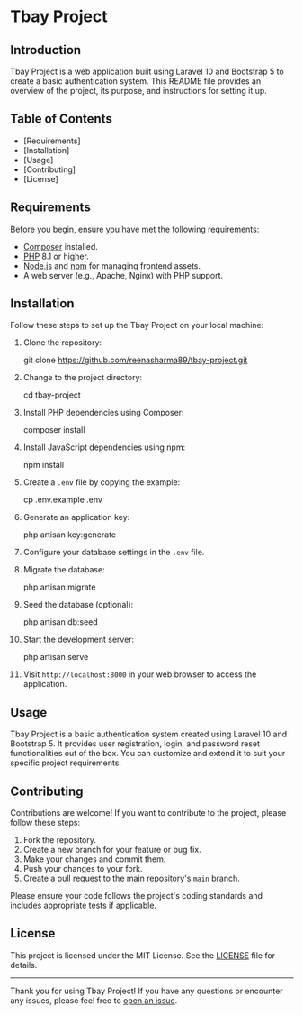 # Tbay Project

## Introduction

Tbay Project is a web application built using Laravel 10 and Bootstrap 5 to create a basic authentication system. This README file provides an overview of the project, its purpose, and instructions for setting it up.

## Table of Contents

- [Requirements]
- [Installation]
- [Usage]
- [Contributing]
- [License]

## Requirements

Before you begin, ensure you have met the following requirements:

- [Composer](https://getcomposer.org/download/) installed.
- [PHP](https://www.php.net/downloads) 8.1 or higher.
- [Node.js](https://nodejs.org/) and [npm](https://www.npmjs.com/get-npm) for managing frontend assets.
- A web server (e.g., Apache, Nginx) with PHP support.

## Installation

Follow these steps to set up the Tbay Project on your local machine:

1. Clone the repository:

   git clone https://github.com/reenasharma89/tbay-project.git

2. Change to the project directory:

   cd tbay-project

3. Install PHP dependencies using Composer:

   composer install

4. Install JavaScript dependencies using npm:

   npm install

5. Create a `.env` file by copying the example:

   cp .env.example .env

6. Generate an application key:

   php artisan key:generate

7. Configure your database settings in the `.env` file.

8. Migrate the database:

   php artisan migrate

9. Seed the database (optional):

   php artisan db:seed

10. Start the development server:

    php artisan serve

11. Visit `http://localhost:8000` in your web browser to access the application.

## Usage

Tbay Project is a basic authentication system created using Laravel 10 and Bootstrap 5. It provides user registration, login, and password reset functionalities out of the box. You can customize and extend it to suit your specific project requirements.

## Contributing

Contributions are welcome! If you want to contribute to the project, please follow these steps:

1. Fork the repository.
2. Create a new branch for your feature or bug fix.
3. Make your changes and commit them.
4. Push your changes to your fork.
5. Create a pull request to the main repository's `main` branch.

Please ensure your code follows the project's coding standards and includes appropriate tests if applicable.

## License

This project is licensed under the MIT License. See the [LICENSE](LICENSE) file for details.

---

Thank you for using Tbay Project! If you have any questions or encounter any issues, please feel free to [open an issue](https://github.com/your-username/tbay-project/issues).